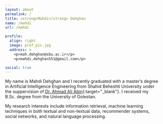 ```yaml
---
layout: about
permalink: /
title: <strong>Mahdi</strong> Dehghan
name: /mahdi
url: /mahdi

profile:
  align: right
  image: prof_pic.jpg
  address: >
    <p>mah.dehghan@sbu.ac.ir</p>
    <p>mahdi.dehghan551@gmail.com</p>

social: true
---
```


My name is Mahdi Dehghan and I recently graduated with a master’s degree in Artificial Intelligence Engineering from Shahid Beheshti University under the suppervision of [Dr. Ahmad Ali Abin](http://facultymembers.sbu.ac.ir/abin/){:target="\_blank"}. I received my B.Sc. degree from the University of Golestan.

My research interests include information retrieval, machine learning techniques in both textual and non-textual data, recommender systems, social networks, and natural language processing.
